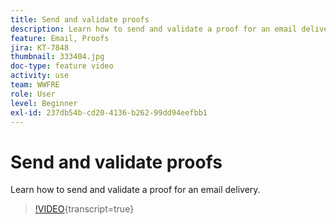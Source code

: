 ```yaml
---
title: Send and validate proofs
description: Learn how to send and validate a proof for an email delivery.
feature: Email, Proofs
jira: KT-7848
thumbnail: 333404.jpg
doc-type: feature video
activity: use
team: WWFRE
role: User
level: Beginner
exl-id: 237db54b-cd20-4136-b262-99dd94eefbb1
---
```

# Send and validate proofs

Learn how to send and validate a proof for an email delivery.

>[!VIDEO](https://video.tv.adobe.com/v/333404?quality=12&learn=on){transcript=true}
